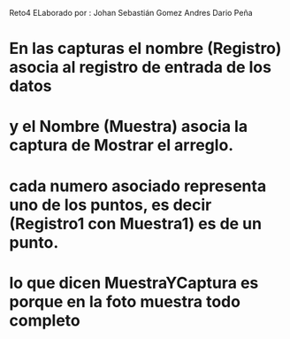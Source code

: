 Reto4
ELaborado por :
Johan Sebastián Gomez
Andres Dario Peña


#  En las capturas  el nombre  (Registro) asocia al registro de entrada de los datos
# y el Nombre (Muestra) asocia la captura de Mostrar el arreglo.
# cada numero asociado representa uno de los puntos, es decir (Registro1 con Muestra1) es de un punto.
# lo que dicen MuestraYCaptura es porque en la foto muestra todo completo
